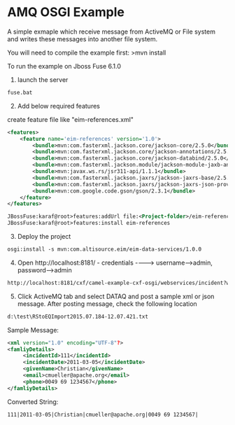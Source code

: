 AMQ OSGI Example
================

A simple exmaple which receive message from ActiveMQ or File system and writes these messages into another file system.

You will need to compile the example first:
<project-root-folder>>mvn install

To run the example on Jboss Fuse 6.1.0

1) launch the server
```xml
fuse.bat
```
2) Add below required features

create feature file like "eim-references.xml"
```xml
<features>
	<feature name='eim-references' version='1.0'>
		<bundle>mvn:com.fasterxml.jackson.core/jackson-core/2.5.0</bundle>
		<bundle>mvn:com.fasterxml.jackson.core/jackson-annotations/2.5.0</bundle>
		<bundle>mvn:com.fasterxml.jackson.core/jackson-databind/2.5.0</bundle>
		<bundle>mvn:com.fasterxml.jackson.module/jackson-module-jaxb-annotations/2.0.0</bundle>
		<bundle>mvn:javax.ws.rs/jsr311-api/1.1.1</bundle>
		<bundle>mvn:com.fasterxml.jackson.jaxrs/jackson-jaxrs-base/2.5.0</bundle>
		<bundle>mvn:com.fasterxml.jackson.jaxrs/jackson-jaxrs-json-provider/2.5.0</bundle>
		<bundle>mvn:com.google.code.gson/gson/2.3.1</bundle>
	</feature>
</features>

JBossFuse:karaf@root>features:addUrl file:<Project-folder>/eim-references.xml
JBossFuse:karaf@root>features:install eim-references
```
3) Deploy the project
```xml
osgi:install -s mvn:com.altisource.eim/eim-data-services/1.0.0
```
4) Open http://localhost:8181/ - credentials ----> username-->admin, password-->admin
```xml
http://localhost:8181/cxf/camel-example-cxf-osgi/webservices/incident?wsdl
```
5) Click ActiveMQ tab and select DATAQ and post a sample xml or json message. 
After posting message, check the following location 
```xml
d:\test\RStoEQImport2015.07.184-12.07.421.txt
```
Sample Message:
```xml
<xml version="1.0" encoding="UTF-8"?>
<famliyDetails>
     <incidentId>111</incidentId>
     <incidentDate>2011-03-05</incidentDate>
     <givenName>Christian</givenName>
     <email>cmueller@apache.org</email>
     <phone>0049 69 1234567</phone>
</famliyDetails>
```
Converted String:
```xml
111|2011-03-05|Christian|cmueller@apache.org|0049 69 1234567|
```
